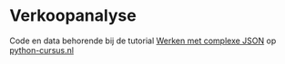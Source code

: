 # Verkoopanalyse

Code en data behorende bij de tutorial [Werken met complexe JSON](https://python-cursus.nl/blog/werken-met-complexe-json/) op [python-cursus.nl](https://python-cursus.nl)

